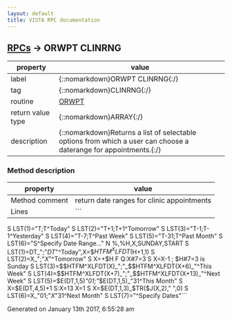 ```yaml
---
layout: default
title: VISTA RPC documentation
---
```




## [RPCs](TableOfContent.md) &#8594; ORWPT CLINRNG 

 property | value 
--- | --- 
 label | {::nomarkdown}ORWPT CLINRNG{:/}
 tag | {::nomarkdown}CLINRNG{:/}
 routine | [ORWPT](http://code.osehra.org/dox/Routine_ORWPT_source.html)
 return value type | {::nomarkdown}ARRAY{:/}
 description | {::nomarkdown}Returns a list of selectable options from which a user can choose a daterange for appointments.{:/}


### Method description

 property | value 
 --- | --- 
 Method comment | return date ranges for clinic appointments
 Lines | ```
 S LST(1)="T;T^Today"
 S LST(2)="T+1;T+1^Tomorrow"
 S LST(3)="T-1;T-1^Yesterday"
 S LST(4)="T-7;T^Past Week"
 S LST(5)="T-31;T^Past Month"
 S LST(6)="S^Specify Date Range..."
 N %,%H,X,SUNDAY,START
 S LST(1)=DT_";"_DT_"^Today",X=$$HTFM^XLFDT($H+1,1)
 S LST(2)=X_";"_X_"^Tomorrow"
 S X=+$H F  Q:X#7=3  S X=X-1                        ; $H#7=3 is Sunday
 S LST(3)=$$HTFM^XLFDT(X)_";"_$$HTFM^XLFDT(X+6)_"^This Week"
 S LST(4)=$$HTFM^XLFDT(X+7)_";"_$$HTFM^XLFDT(X+13)_"^Next Week"
 S LST(5)=$E(DT,1,5)_"01;"_$E(DT,1,5)_"31^This Month"
 S X=$E(DT,4,5)+1 S:X=13 X=1 S X=$E(DT,1,3)_$TR($J(X,2)," ",0)
 S LST(6)=X_"01;"_X_"31^Next Month"
 S LST(7)="^Specify Dates"```




 Generated on January 13th 2017, 6:55:28 am